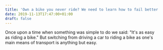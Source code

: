 ```yaml
---
title: 'Own a bike you never ride? We need to learn how to fail better at active transport'
date: 2019-11-13T17:47:00+01:00
draft: false
---
```


Once upon a time when something was simple to do we said: "It's as easy as riding a bike." But switching from driving a car to riding a bike as one's main means of transport is anything but easy.